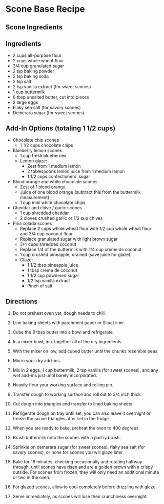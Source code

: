 # Scone Base Recipe

## Scone Ingredients 

## Ingredients
* 2 cups all-purpose flour 
* 2 cups whole wheat flour
* 3/4 cup granulated sugar
* 2 tsp baking powder
* 2 tsp baking soda
* 2 tsp salt
* 2 tsp vanilla extract (for sweet scones)
* 1 cup buttermilk
* 8 tbsp unsalted butter, cut into pieces
* 2 large eggs
* Flaky sea salt (for savory scones)
* Demerara sugar (for sweet scones)

## Add-In Options (totaling 1 1/2 cups)
* Chocolate chip scones
  * 1 1/2 cups chocolate chips
* Blueberry lemon scones
  * 1 cup fresh blueberries
  * Lemon glaze:
    * Zest from 1 medium lemon
    * 2 tablespoons lemon juice from 1 medium lemon
    * 1 1/2 cups confectioners' sugar
* Blood orange and white chocolate scones
  * Zest of 1 blood orange
  * Juice of one blood orange (subtract this from the buttermilk measurement)
  * 1 cup mini white chocolate chips
* Cheddar and chive / garlic scones
  * 1 cup shredded cheddar
  * 2 cloves crushed garlic or 1/2 cup chives
* Piña colada scones
  * Replace 2 cups whole wheat flour with 1/2 cup whole wheat flour and 3/4 cup coconut flour
  * Replace granulated sugar with light brown sugar
  * 3/4 cups shredded coconut
  * Replace 1/4 of the buttermilk with 1/4 cup creme de coconut
  * 1 cup crushed pineapple, drained (save juice for glaze)
  * Glaze:
    * 1 1/2 tbsp pineapple juice
    * 1 tbsp creme de coconut
    * 1 1/2 cup powdered sugar
    * 1/2 tsp vanilla extract
    * Pinch of salt

## Directions
1. Do not preheat oven yet, dough needs to chill.
1. Line baking sheets with parchment paper or Silpat liner.
1. Cube the 8 tbsp butter into a bowl and refrigerate.
1. In a mixer bowl, mix together all of the dry ingredients.
1. With the mixer on low, add cubed butter until the chunks resemble peas.
1. Mix in your dry add-ins.
1. Mix in 2 eggs, 1 cup buttermilk,  2 tsp vanilla (for sweet scones), and any wet add-ins just until barely incorporated.
1. Heavily flour your working surface and rolling pin.
1. Transfer dough to working surface and roll out to 3/4 inch thick.
1. Cut dough into triangles and transfer to lined baking sheets.
1. Refrigerate dough on tray until set, you can also leave it overnight or freeze the scone triangles after set in the fridge. 

1. When you are ready to bake, preheat the oven to 400 degrees.
1. Brush buttermilk onto the scones with a pastry brush.
1. Sprinkle on demerara sugar (for sweet scones), flaky sea salt (for savory scones), or none for scones you will glaze later.
1. Bake for 18 minutes, checking occasionally and rotating halfway through, until scones have risen and are a golden brown with a crispy outside. For scones from frozen, they will only need an additional minute or two in the oven.
1. For glazed scones, allow to cool completely before drizzling with glaze.
1. Serve immediately, as scones will lose their crunchiness overnight.


